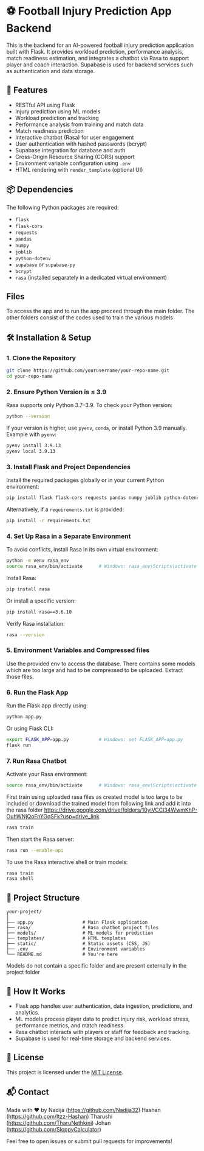 # ⚽️ Football Injury Prediction App Backend

This is the backend for an AI-powered football injury prediction application built with Flask. It provides workload prediction, performance analysis, match readiness estimation, and integrates a chatbot via Rasa to support player and coach interaction. Supabase is used for backend services such as authentication and data storage.

## 🚀 Features

- RESTful API using Flask  
- Injury prediction using ML models  
- Workload prediction and tracking  
- Performance analysis from training and match data  
- Match readiness prediction  
- Interactive chatbot (Rasa) for user engagement  
- User authentication with hashed passwords (bcrypt)  
- Supabase integration for database and auth  
- Cross-Origin Resource Sharing (CORS) support  
- Environment variable configuration using `.env`  
- HTML rendering with `render_template` (optional UI)

## 📦 Dependencies

The following Python packages are required:

- `flask`  
- `flask-cors`  
- `requests`  
- `pandas`  
- `numpy`  
- `joblib`  
- `python-dotenv`  
- `supabase` or `supabase-py`  
- `bcrypt`  
- `rasa` (installed separately in a dedicated virtual environment)

## Files

To access the app and to run the app proceed through the main folder. The other folders consist of the codes used to train the various models

## 🛠️ Installation & Setup

### 1. Clone the Repository

```bash
git clone https://github.com/yourusername/your-repo-name.git
cd your-repo-name
```

### 2. Ensure Python Version is ≤ 3.9

Rasa supports only Python 3.7–3.9. To check your Python version:

```bash
python --version
```

If your version is higher, use `pyenv`, `conda`, or install Python 3.9 manually. Example with `pyenv`:

```bash
pyenv install 3.9.13
pyenv local 3.9.13
```

### 3. Install Flask and Project Dependencies

Install the required packages globally or in your current Python environment:

```bash
pip install flask flask-cors requests pandas numpy joblib python-dotenv supabase bcrypt
```

Alternatively, if a `requirements.txt` is provided:

```bash
pip install -r requirements.txt
```

### 4. Set Up Rasa in a Separate Environment

To avoid conflicts, install Rasa in its own virtual environment:

```bash
python -m venv rasa_env
source rasa_env/bin/activate      # Windows: rasa_env\Scripts\activate
```

Install Rasa:

```bash
pip install rasa
```

Or install a specific version:

```bash
pip install rasa==3.6.10
```

Verify Rasa installation:

```bash
rasa --version
```

### 5. Environment Variables and Compressed files

Use the provided env to access the database. There contains some models which are too large and had to be compressed to be uploaded. Extract those files.

### 6. Run the Flask App

Run the Flask app directly using:

```bash
python app.py
```

Or using Flask CLI:

```bash
export FLASK_APP=app.py           # Windows: set FLASK_APP=app.py
flask run
```

### 7. Run Rasa Chatbot

Activate your Rasa environment:

```bash
source rasa_env/bin/activate      # Windows: rasa_env\Scripts\activate
```
First train using uploaded rasa files as created model is too large to be included or download the trained model from following link and add it into the rasa folder https://drive.google.com/drive/folders/10yiVCCl34WwmKhP-OuhWNjQoFnYGqSFk?usp=drive_link

```bash
rasa train
```

Then start the Rasa server:

```bash
rasa run --enable-api
```

To use the Rasa interactive shell or train models:

```bash
rasa train
rasa shell
```

## 📁 Project Structure

```
your-project/
│
├── app.py                  # Main Flask application
├── rasa/                   # Rasa chatbot project files
├── models/                 # ML models for prediction
├── templates/              # HTML templates
├── static/                 # Static assets (CSS, JS)
├── .env                    # Environment variables
└── README.md               # You're here
```
Models do not contain a specific folder and are present externally in the project folder

## 🧠 How It Works

- Flask app handles user authentication, data ingestion, predictions, and analytics.  
- ML models process player data to predict injury risk, workload stress, performance metrics, and match readiness.  
- Rasa chatbot interacts with players or staff for feedback and tracking.  
- Supabase is used for real-time storage and backend services.

## 📜 License

This project is licensed under the [MIT License](LICENSE).

## 📬 Contact

Made with ❤️ by 
Nadija (https://github.com/Nadija32)
Hashan (https://github.com/Itzz-Hashan)
Tharushi (https://github.com/TharuNethkini)
Johan (https://github.com/SloppyCalculator)  

Feel free to open issues or submit pull requests for improvements!
